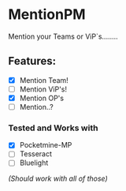 # MentionPM

Mention your Teams or ViP`s........

## Features:

- [X] Mention Team!
- [ ] Mention ViP's!
- [X] Mention OP's
- [ ] Mention..?

### Tested and Works with

- [X] Pocketmine-MP
- [ ] Tesseract
- [ ] Bluelight

_(Should work with all of those)_
